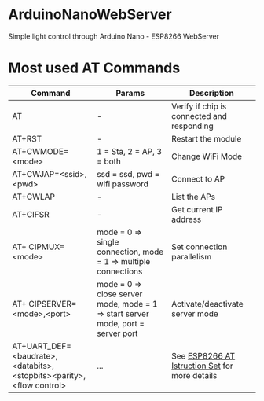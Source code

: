 # ArduinoNanoWebServer
Simple light control through Arduino Nano - ESP8266 WebServer


# Most used AT Commands

| Command | Params | Description |
|-|-|-|
| AT |-|Verify if chip is connected and responding|
| AT+RST |-|Restart the module|
| AT+CWMODE=\<mode> | 1 = Sta, 2 = AP, 3 = both | Change WiFi Mode |
| AT+CWJAP=\<ssid>,\<pwd> | ssd = ssd, pwd = wifi password | Connect to AP |
| AT+CWLAP | - | List the APs |
| AT+CIFSR | - | Get current IP address |
| AT+ CIPMUX=\<mode> | mode = 0 => single connection, mode = 1 => multiple connections | Set connection parallelism |
| AT+ CIPSERVER=\<mode>,\<port> | mode = 0 => close server mode, mode = 1 => start server mode, port = server port | Activate/deactivate server mode |
| AT+UART_DEF=\<baudrate>,\<databits>,\<stopbits>\<parity>,\<flow control>| ... | See [ESP8266 AT Istruction Set](https://www.espressif.com/sites/default/files/documentation/4a-esp8266_at_instruction_set_en.pdf) for more details |